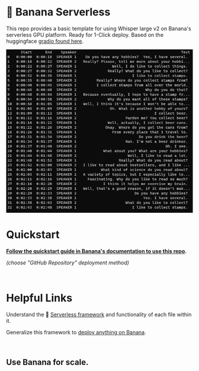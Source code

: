 
# 🍌 Banana Serverless

This repo provides a basic template for using Whisper large v2 on Banana's serverless GPU platform. Ready for 1-Click deploy. Based on the huggingface [gradio found here](https://huggingface.co/spaces/vumichien/whisper-speaker-diarization).

![demo input image](https://github.com/lucataco/serverless-template-whisper-speaker-diarization/blob/main/whisper.jpg?raw=true)

# Quickstart
**[Follow the quickstart guide in Banana's documentation to use this repo](https://docs.banana.dev/banana-docs/quickstart).** 

*(choose "GitHub Repository" deployment method)*

<br>

# Helpful Links
Understand the 🍌 [Serverless framework](https://docs.banana.dev/banana-docs/core-concepts/inference-server/serverless-framework) and functionality of each file within it.

Generalize this framework to [deploy anything on Banana](https://docs.banana.dev/banana-docs/resources/how-to-serve-anything-on-banana).

<br>

## Use Banana for scale.
